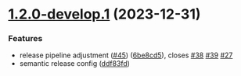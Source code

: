 # [1.2.0-develop.1](https://github.com/dylannnn/ngx-multi-keywords-highlighter/compare/1.1.0...1.2.0-develop.1) (2023-12-31)


### Features

* release pipeline adjustment ([#45](https://github.com/dylannnn/ngx-multi-keywords-highlighter/issues/45)) ([6be8cd5](https://github.com/dylannnn/ngx-multi-keywords-highlighter/commit/6be8cd51abcbf1642f96cee476fd3c85b5908e0f)), closes [#38](https://github.com/dylannnn/ngx-multi-keywords-highlighter/issues/38) [#39](https://github.com/dylannnn/ngx-multi-keywords-highlighter/issues/39) [#27](https://github.com/dylannnn/ngx-multi-keywords-highlighter/issues/27)
* semantic release config ([ddf83fd](https://github.com/dylannnn/ngx-multi-keywords-highlighter/commit/ddf83fd64da6df15b5d075c9e39a2d574e6648a8))
